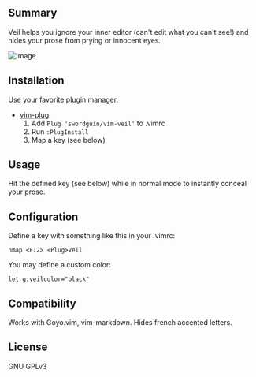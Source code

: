 
Summary
-------

Veil helps you ignore your inner editor (can't edit what you can't see!) and hides your prose from prying or innocent eyes.

![image](https://user-images.githubusercontent.com/44929610/48305022-e5fd5100-e523-11e8-997d-c5e733743f84.png)

Installation
------------

Use your favorite plugin manager.

- [vim-plug](https://github.com/junegunn/vim-plug)
  1. Add `Plug 'swordguin/vim-veil'` to .vimrc
  2. Run `:PlugInstall`
  3. Map a key (see below)

Usage
-----

Hit the defined key (see below) while in normal mode to instantly conceal your prose.


Configuration
-------------

Define a key with something like this in your .vimrc:

```vim
nmap <F12> <Plug>Veil
```

You may define a custom color:
```vim
let g:veilcolor="black"
```

Compatibility
-------------

Works with Goyo.vim, vim-markdown. Hides french accented letters.

License
-------

GNU GPLv3
